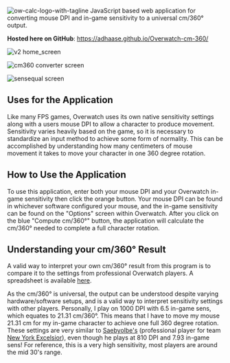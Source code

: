 ![ow-calc-logo-with-tagline](https://user-images.githubusercontent.com/9776844/39735833-6eff0d7a-524b-11e8-9dce-ce73e73ca502.png)
JavaScript based web application for converting mouse DPI and in-game sensitivity to a universal cm/360° output.

**Hosted here on GitHub**: https://adhaase.github.io/Overwatch-cm-360/ 

![v2 home_screen](https://user-images.githubusercontent.com/9776844/39693071-c42a1c68-51b0-11e8-8051-0ce25e8b65a3.png)

![cm360 converter screen](https://user-images.githubusercontent.com/9776844/39735942-d3d8df14-524b-11e8-83f9-4480434f3d0f.png)

![sensequal screen](https://user-images.githubusercontent.com/9776844/39736027-44efab7e-524c-11e8-9d29-50dfa2fa6d30.png)


## Uses for the Application
Like many FPS games, Overwatch uses its own native sensitivity settings along with a users mouse DPI to allow a character to produce movement. Sensitivity varies heavily based on the game, so it is necessary to standardize an input method to achieve some form of normality. This can be accomplished by understanding how many centimeters of mouse movement it takes to move your character in one 360 degree rotation. 

## How to Use the Application
To use this application, enter both your mouse DPI and your Overwatch in-game sensitivity then click the orange button. Your mouse DPI can be found in whichever software configured your mouse, and the in-game sensitivity can be found on the "Options" screen within Overwatch. After you click on the blue "Compute cm/360°" button, the application will calculate the cm/360° needed to complete a full character rotation. 

## Understanding your cm/360° Result 
A valid way to interpret your own cm/360° result from this program is to compare it to the settings from professional Overwatch players.
A spreadsheet is available [here](http://on-winning.com/overwatch-pro-sensitivity-settings-setups-monitor-mouse-keyboard-headset/).

As the cm/360° is universal, the output can be understood despite varying hardware/software setups, and is a valid way to interpret sensitivity settings with other players. Personally, I play on 1000 DPI with 6.5 in-game sens, which equates to 21.31 cm/360°. This means that I have to move my mouse 21.31 cm for my in-game character to achieve one full 360 degree rotation. These settings are very similar to [Saebyolbe's](http://liquipedia.net/overwatch/Saebyeolbe) (professional player for team [New York Excelsior](http://liquipedia.net/overwatch/New_York_Excelsior)), even though he plays at 810 DPI and 7.93 in-game sens! For reference, this is a very high sensitivity, most players are around the mid 30's range.  
